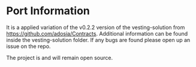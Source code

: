 # Port Information

It is a applied variation of the v0.2.2 version of the vesting-solution from https://github.com/adosia/Contracts. Additional information can be found inside the vesting-solution folder. If any bugs are found please open up an issue on the repo.

The project is and will remain open source.

